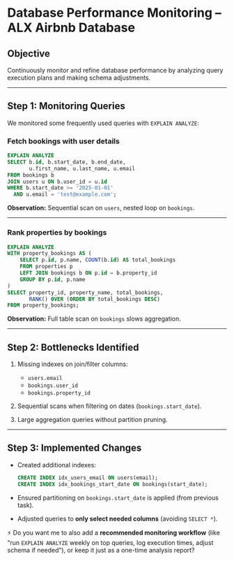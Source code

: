 # Database Performance Monitoring – ALX Airbnb Database

## Objective
Continuously monitor and refine database performance by analyzing query execution plans and making schema adjustments.

---

## Step 1: Monitoring Queries
We monitored some frequently used queries with `EXPLAIN ANALYZE`:

### Fetch bookings with user details
```sql
EXPLAIN ANALYZE
SELECT b.id, b.start_date, b.end_date,
       u.first_name, u.last_name, u.email
FROM bookings b
JOIN users u ON b.user_id = u.id
WHERE b.start_date >= '2025-01-01'
  AND u.email = 'test@example.com';
````

**Observation:** Sequential scan on `users`, nested loop on `bookings`.

---

### Rank properties by bookings

```sql
EXPLAIN ANALYZE
WITH property_bookings AS (
    SELECT p.id, p.name, COUNT(b.id) AS total_bookings
    FROM properties p
    LEFT JOIN bookings b ON p.id = b.property_id
    GROUP BY p.id, p.name
)
SELECT property_id, property_name, total_bookings,
       RANK() OVER (ORDER BY total_bookings DESC)
FROM property_bookings;
```

**Observation:** Full table scan on `bookings` slows aggregation.

---

## Step 2: Bottlenecks Identified

1. Missing indexes on join/filter columns:

   * `users.email`
   * `bookings.user_id`
   * `bookings.property_id`
2. Sequential scans when filtering on dates (`bookings.start_date`).
3. Large aggregation queries without partition pruning.

---

## Step 3: Implemented Changes

* Created additional indexes:

  ```sql
  CREATE INDEX idx_users_email ON users(email);
  CREATE INDEX idx_bookings_start_date ON bookings(start_date);
  ```
* Ensured partitioning on `bookings.start_date` is applied (from previous task).
* Adjusted queries to **only select needed columns** (avoiding `SELECT *`).


⚡ Do you want me to also add a **recommended monitoring workflow** (like “run `EXPLAIN ANALYZE` weekly on top queries, log execution times, adjust schema if needed”), or keep it just as a one-time analysis report?
```

